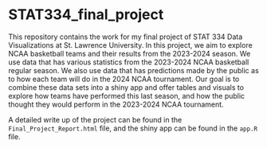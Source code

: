 # STAT334_final_project

This repository contains the work for my final project of STAT 334 Data Visualizations at St. Lawrence University. In this project, we aim to explore NCAA basketball teams and their results from the 2023-2024 season. We use data that has various statistics from the 2023-2024 NCAA basketball regular season. We also use data that has predictions made by the public as to how each team will do in the 2024 NCAA tournament. Our goal is to combine these data sets into a shiny app and offer tables and visuals to explore how teams have performed this last season, and how the public thought they would perform in the 2023-2024 NCAA tournament.

A detailed write up of the project can be found in the `Final_Project_Report.html` file, and the shiny app can be found in the `app.R` file.